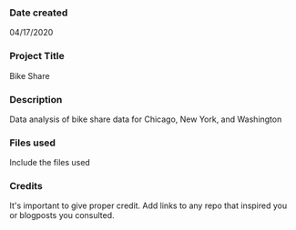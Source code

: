 ### Date created
04/17/2020

### Project Title
Bike Share

### Description
Data analysis of bike share data for Chicago, New York, and Washington

### Files used
Include the files used

### Credits
It's important to give proper credit. Add links to any repo that inspired you or blogposts you consulted.
